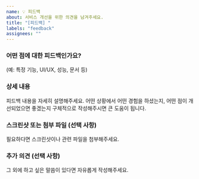 ```yaml
---
name: 💡 피드백
about: 서비스 개선을 위한 의견을 남겨주세요.
title: "[피드백] "
labels: "feedback"
assignees: ""
---
```


### 어떤 점에 대한 피드백인가요?
(예: 특정 기능, UI/UX, 성능, 문서 등)

### 상세 내용
피드백 내용을 자세히 설명해주세요. 어떤 상황에서 어떤 경험을 하셨는지, 어떤 점이 개선되었으면 좋겠는지 구체적으로 작성해주시면 큰 도움이 됩니다.

### 스크린샷 또는 첨부 파일 (선택 사항)
필요하다면 스크린샷이나 관련 파일을 첨부해주세요.

### 추가 의견 (선택 사항)
그 외에 하고 싶은 말씀이 있다면 자유롭게 작성해주세요.
